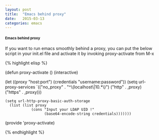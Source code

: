 ```yaml
---
layout: post
title:  "Emacs behind proxy"
date:   2015-03-13
categories: emacs
---
```


<h4> <small> Emacs behind proxy </small></h4>

If you want to run emacs smoothly behind a proxy, you can put the below script in your init.el file and activate it by invoking proxy-activate from M-x

{% highlight elisp %}

(defun proxy-activate ()
  (interactive)

  (let ((proxy "host:port") (credentials "username:password"))
    (setq url-proxy-services
      `(("no_proxy" . "^\\(localhost\\|10.*\\)")
       ("http" . ,proxy)
       ("https" . ,proxy)))

    (setq url-http-proxy-basic-auth-storage
      (list (list proxy
                (cons "Input your LDAP UID !"
                      (base64-encode-string credentials)))))))

(provide 'proxy-activate)

{% endhighlight %}



